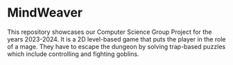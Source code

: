 
# MindWeaver
This repository showcases our Computer Science Group Project for the years 2023-2024. It is a 2D level-based game that puts the player in the role of a mage. They have to escape the dungeon by solving trap-based puzzles which include controlling and fighting goblins. 


